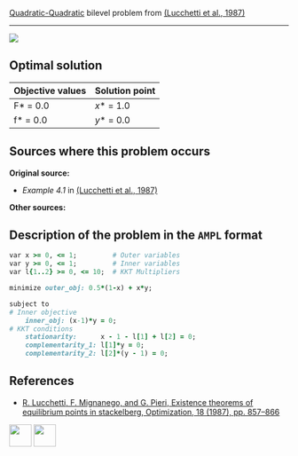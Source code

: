 [Quadratic-Quadratic](/BASBLib/QP-QP-problems) bilevel problem from [(Lucchetti et al., 1987)][Lucchetti et al., 1987]

---

![](/BASBLib/images/lmp_1987_01_eq.jpg)

## Optimal solution

Objective values   | Solution point           |
------------------ | ------------------------ |
F* = 0.0           | _x_* = 1.0               |
f* = 0.0           | _y_* = 0.0               |

## Sources where this problem occurs

__Original source:__

 - _Example 4.1_ in [(Lucchetti et al., 1987)][Lucchetti et al., 1987]

__Other sources:__


## Description of the problem in the `AMPL` format

```ruby
var x >= 0, <= 1;         # Outer variables
var y >= 0, <= 1;         # Inner variables
var l{1..2} >= 0, <= 10;  # KKT Multipliers

minimize outer_obj: 0.5*(1-x) + x*y;

subject to
# Inner objective
    inner_obj: (x-1)*y = 0;
# KKT conditions
    stationarity:      x - 1 - l[1] + l[2] = 0;
    complementarity_1: l[1]*y = 0;
    complementarity_2: l[2]*(y - 1) = 0;
```

##  References

 -  [R. Lucchetti, F. Mignanego, and G. Pieri, Existence theorems of equilibrium points in stackelberg, Optimization, 18 (1987), pp. 857–866](https://doi.org/10.1080/02331938708843300)

[<img src="http://www.interupgrade.com/images/pfeil-backbutton.png" width="40" height="40">](/BASBLib/QP-QP-problems "Back to summary of QP-QP bilevel problems")
[<img src="https://cdn1.iconfinder.com/data/icons/MetroStation-PNG/128/MB__home.png" width="40" height="40">](/BASBLib/index "Back to homepage")

[Lucchetti et al., 1987]: https://doi.org/10.1080/02331938708843300
